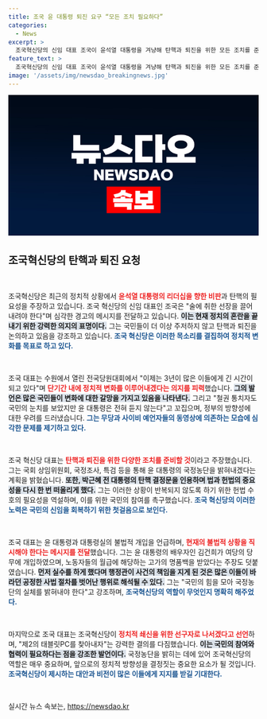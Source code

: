 ```yaml
---
title: 조국 윤 대통령 퇴진 요구 “모든 조치 필요하다”
categories:
  - News
excerpt: >
  조국혁신당의 신임 대표 조국이 윤석열 대통령을 겨냥해 탄핵과 퇴진을 위한 모든 조치를 준비하겠다며 강력한 발언을 쏟아냈다. 그는 대통령과 여당 개입 의혹을 언급하며 국정농단을 밝혀내자고 주장했다.
feature_text: >
  조국혁신당의 신임 대표 조국이 윤석열 대통령을 겨냥해 탄핵과 퇴진을 위한 모든 조치를 준비하겠다며 강력한 발언을 쏟아냈다. 그는 대통령과 여당 개입 의혹을 언급하며 국정농단을 밝혀내자고 주장했다.
image: '/assets/img/newsdao_breakingnews.jpg'
---
```


<p><img src="/assets/img/newsdao_breakingnews.jpg" alt="ontimetimes 속보" /></p>

<h2 data-ke-size="size26">조국혁신당의 탄핵과 퇴진 요청</h2>

<p data-ke-size="size16">&nbsp;</p>

<p>조국혁신당은 최근의 정치적 상황에서 <b><span style="color: #ee2323;">윤석열 대통령의 리더십을 향한 비판</span></b>과 탄핵의 필요성을 주장하고 있습니다. 조국 혁신당의 신임 대표인 조국은 "술에 취한 선장을 끌어내려야 한다"며 심각한 경고의 메시지를 전달하고 있습니다. <b><span style="background-color: #21538527;">이는 현재 정치의 혼란을 끝내기 위한 강력한 의지의 표명이다.</span></b> 그는 국민들이 더 이상 주저하지 않고 탄핵과 퇴진을 논의하고 있음을 강조하고 있습니다. <b><span style="color: #1a5490;">조국 혁신당은 이러한 목소리를 결집하여 정치적 변화를 목표로 하고 있다.</span></b></p>

<p data-ke-size="size16">&nbsp;</p>

<p>조국 대표는 수원에서 열린 전국당원대회에서 "이제는 3년이 많은 이들에게 긴 시간이 되고 있다"며 <b><span style="color: #ee2323;">단기간 내에 정치적 변화를 이루어내겠다는 의지를 피력</span></b>했습니다. <b><span style="background-color: #21538527;">그의 발언은 많은 국민들이 변화에 대한 갈망을 가지고 있음을 나타낸다.</span></b> 그리고 "철권 통치자도 국민의 눈치를 보았지만 윤 대통령은 전혀 듣지 않는다"고 꼬집으며, 정부의 방향성에 대한 우려를 드러냈습니다. <b><span style="color: #1a5490;">그는 무당과 사이비 예언자들의 동영상에 의존하는 모습에 심각한 문제를 제기하고 있다.</span></b></p>

<p data-ke-size="size16">&nbsp;</p>

<p>조국 혁신당 대표는 <b><span style="color: #ee2323;">탄핵과 퇴진을 위한 다양한 조치를 준비할 것</span></b>이라고 주장했습니다. 그는 국회 상임위원회, 국정조사, 특검 등을 통해 윤 대통령의 국정농단을 밝혀내겠다는 계획을 밝혔습니다. <b><span style="background-color: #21538527;">또한, 박근혜 전 대통령의 탄핵 결정문을 인용하며 법과 헌법의 중요성을 다시 한 번 떠올리게 했다.</span></b> 그는 이러한 상황이 반복되지 않도록 하기 위한 헌법 수호의 필요성을 역설하며, 이를 위한 국민의 참여를 촉구했습니다. <b><span style="color: #1a5490;">조국 혁신당의 이러한 노력은 국민의 신임을 회복하기 위한 첫걸음으로 보인다.</span></b></p>

<p data-ke-size="size16">&nbsp;</p>

<p>조국 대표는 윤 대통령과 대통령실의 불법적 개입을 언급하며, <b><span style="color: #ee2323;">현재의 불법적 상황을 직시해야 한다는 메시지를 전달</span></b>했습니다. 그는 윤 대통령의 배우자인 김건희가 여당의 당무에 개입하였으며, 노동자들의 월급에 해당하는 고가의 명품백을 받았다는 주장도 덧붙였습니다. <b><span style="background-color: #21538527;">먼저 실수를 하게 했다며 행정관이 사건의 책임을 지게 된 것은 많은 이들이 바라던 공정한 사법 절차를 벗어난 행위로 해석될 수 있다.</span></b> 그는 "국민의 힘을 모아 국정농단의 실체를 밝혀내야 한다"고 강조하며, <b><span style="color: #1a5490;">조국혁신당의 역할이 무엇인지 명확히 해주었다.</span></b></p>

<p data-ke-size="size16">&nbsp;</p>

<p>마지막으로 조국 대표는 조국혁신당이 <b><span style="color: #ee2323;">정치적 쇄신을 위한 선구자로 나서겠다고 선언</span></b>하며, "제2의 태블릿PC를 찾아내자"는 강력한 결의를 다짐했습니다. <b><span style="background-color: #21538527;">이는 국민의 참여와 협력이 필요하다는 점을 강조한 발언이다.</span></b> 국정농단을 밝히는 데에 있어 조국혁신당의 역할은 매우 중요하며, 앞으로의 정치적 방향성을 결정짓는 중요한 요소가 될 것입니다. <b><span style="color: #1a5490;">조국혁신당이 제시하는 대안과 비전이 많은 이들에게 지지를 받길 기대한다.</span></b></p>

<p data-ke-size="size16">&nbsp;</p>
실시간 뉴스 속보는, <a href="https://newsdao.kr" rel="dofollow">https://newsdao.kr</a>


